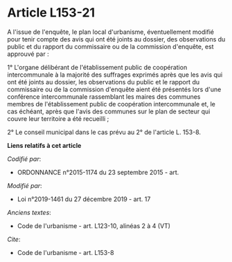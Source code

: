 # Article L153-21

A l'issue de l'enquête, le plan local d'urbanisme, éventuellement modifié pour tenir compte des avis qui ont été joints au
dossier, des observations du public et du rapport du commissaire ou de la commission d'enquête, est approuvé par :

1° L'organe délibérant de l'établissement public de coopération intercommunale à la majorité des suffrages exprimés après que
les avis qui ont été joints au dossier, les observations du public et le rapport du commissaire ou de la commission d'enquête
aient été présentés lors d'une conférence intercommunale rassemblant les maires des communes membres de l'établissement
public de coopération intercommunale et, le cas échéant, après que l'avis des communes sur le plan de secteur qui couvre leur
territoire a été recueilli ;

2° Le conseil municipal dans le cas prévu au 2° de l'article L. 153-8.

**Liens relatifs à cet article**

_Codifié par_:

  - ORDONNANCE n°2015-1174 du 23 septembre 2015 - art.

_Modifié par_:

  - Loi n°2019-1461 du 27 décembre 2019 - art. 17

_Anciens textes_:

  - Code de l'urbanisme - art. L123-10, alinéas 2 à 4  (VT)

_Cite_:

  - Code de l'urbanisme - art. L153-8
